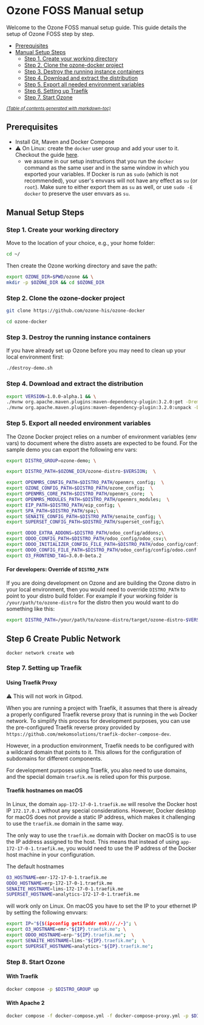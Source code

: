 # Ozone FOSS Manual setup

Welcome to the Ozone FOSS manual setup guide. This guide details the setup of Ozone FOSS step by step.

- [Prerequisites](#prerequisites)
- [Manual Setup Steps](#manual-setup-steps)
  * [Step 1. Create your working directory](#step-1-create-your-working-directory)
  * [Step 2. Clone the ozone-docker project](#step-2-clone-the-ozone-docker-project)
  * [Step 3. Destroy the running instance containers](#step-3-destroy-the-running-instance-containers)
  * [Step 4. Download and extract the distribution](#step-4-download-and-extract-the-distribution)
  * [Step 5. Export all needed environment variables](#step-5-export-all-needed-environment-variables)
  * [Step 6. Setting up Traefik](#step-6-setting-up-traefik)
  * [Step 7. Start Ozone](#step-7-start-ozone)

<small><i><a href='http://ecotrust-canada.github.io/markdown-toc/'>(Table of contents generated with markdown-toc)</a></i></small>


## Prerequisites
* Install Git, Maven and Docker Compose
* ⚠️ On Linux: create the `docker` user group and add your user to it. Checkout the guide [here](https://docs.docker.com/engine/install/linux-postinstall/#manage-docker-as-a-non-root-user).
  * we assume in our setup instructions that you run the `docker` command as the same user and in the same window in which you exported your variables. If Docker is run as `sudo` (which is not recommended), your user's envvars will not have any effect as `su` (or `root`). Make sure to either export them as `su` as well, or use `sudo -E docker` to preserve the user envvars as `su`.


## Manual Setup Steps
### Step 1. Create your working directory

Move to the location of your choice, e.g., your home folder:

```bash
cd ~/
```

Then create the Ozone working directory and save the path:
```bash
export OZONE_DIR=$PWD/ozone && \
mkdir -p $OZONE_DIR && cd $OZONE_DIR
```
### Step 2. Clone the ozone-docker project

```bash
git clone https://github.com/ozone-his/ozone-docker
```

```bash
cd ozone-docker
```

### Step 3. Destroy the running instance containers
If you have already set up Ozone before you may need to clean up your local environment first:

```bash
./destroy-demo.sh
```

### Step 4. Download and extract the distribution

```bash
export VERSION=1.0.0-alpha.1 && \
./mvnw org.apache.maven.plugins:maven-dependency-plugin:3.2.0:get -DremoteRepositories=https://nexus.mekomsolutions.net/repository/maven-public -Dartifact=com.ozonehis:ozone-distro:$VERSION:zip -Dtransitive=false --legacy-local-repository && \
./mvnw org.apache.maven.plugins:maven-dependency-plugin:3.2.0:unpack -Dproject.basedir=$OZONE_DIR -Dartifact=com.ozonehis:ozone-distro:$VERSION:zip -DoutputDirectory=$OZONE_DIR/ozone-distro-$VERSION
```

### Step 5. Export all needed environment variables

The Ozone Docker project relies on a number of environment variables (env vars) to document where the distro assets are expected to be found.
For the sample demo you can export the following env vars:
```bash
export DISTRO_GROUP=ozone-demo; \

export DISTRO_PATH=$OZONE_DIR/ozone-distro-$VERSION;  \

export OPENMRS_CONFIG_PATH=$DISTRO_PATH/openmrs_config;  \
export OZONE_CONFIG_PATH=$DISTRO_PATH/ozone_config;  \
export OPENMRS_CORE_PATH=$DISTRO_PATH/openmrs_core;  \
export OPENMRS_MODULES_PATH=$DISTRO_PATH/openmrs_modules;  \
export EIP_PATH=$DISTRO_PATH/eip_config; \
export SPA_PATH=$DISTRO_PATH/spa;\
export SENAITE_CONFIG_PATH=$DISTRO_PATH/senaite_config; \
export SUPERSET_CONFIG_PATH=$DISTRO_PATH/superset_config;\

export ODOO_EXTRA_ADDONS=$DISTRO_PATH/odoo_config/addons;\
export ODOO_CONFIG_PATH=$DISTRO_PATH/odoo_config/odoo_csv;\
export ODOO_INITIALIZER_CONFIG_FILE_PATH=$DISTRO_PATH/odoo_config/config/initializer_config.json;\
export ODOO_CONFIG_FILE_PATH=$DISTRO_PATH/odoo_config/config/odoo.conf
export O3_FRONTEND_TAG=3.0.0-beta.2
```
#### For developers: Override of `DISTRO_PATH`

If you are doing development on Ozone and are building the Ozone distro in your local environment, then you would need to override `DISTRO_PATH` to point to your distro build folder. For example if your working folder is `/your/path/to/ozone-distro` for the distro then you would want to do something like this:
```bash
export DISTRO_PATH=/your/path/to/ozone-distro/target/ozone-distro-$VERSION
```
## Step 6 Create Public Network

```docker network create web```

### Step 7. Setting up Traefik

#### Using Traefik Proxy

⚠️ This will not work in Gitpod.

When you are running a project with Traefik, it assumes that there is already a properly configured Traefik reverse proxy that is running in the `web` Docker network. To simplify this process for development purposes, you can use the pre-configured Traefik reverse proxy provided by `https://github.com/mekomsolutions/traefik-docker-compose-dev`.

However, in a production environment, Traefik needs to be configured with a wildcard domain that points to it. This allows for the configuration of subdomains for different components. 

For development purposes using Traefik, you also need to use domains, and the special domain `traefik.me` is relied upon for this purpose.

#### Traefik hostnames on macOS

In Linux, the domain `app-172-17-0-1.traefik.me` will resolve the Docker host IP `172.17.0.1` without any special considerations. However, Docker desktop for macOS does not provide a static IP address, which makes it challenging to use the `traefik.me` domain in the same way.

The only way to use the `traefik.me` domain with Docker on macOS is to use the IP address assigned to the host. This means that instead of using `app-172-17-0-1.traefik.me`, you would need to use the IP address of the Docker host machine in your configuration.

The default hostnames 
```bash
O3_HOSTNAME=emr-172-17-0-1.traefik.me
ODOO_HOSTNAME=erp-172-17-0-1.traefik.me
SENAITE_HOSTNAME=lims-172-17-0-1.traefik.me
SUPERSET_HOSTNAME=analytics-172-17-0-1.traefik.me
```
will work only on Linux. On macOS you have to set the IP to your ethernet IP by setting the following envvars:
```bash
export IP="${$(ipconfig getifaddr en0)//./-}"; \
export O3_HOSTNAME=emr-"${IP}.traefik.me"; \
export ODOO_HOSTNAME=erp-"${IP}.traefik.me";  \
export SENAITE_HOSTNAME=lims-"${IP}.traefik.me";  \
export SUPERSET_HOSTNAME=analytics-"${IP}.traefik.me";  
```

### Step 8. Start Ozone
#### With Traefik

```bash
docker compose -p $DISTRO_GROUP up
```
#### With Apache 2

```bash
docker compose -f docker-compose.yml -f docker-compose-proxy.yml -p $DISTRO_GROUP up
```
